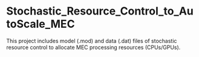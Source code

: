 # Stochastic_Resource_Control_to_AutoScale_MEC
This project includes model (.mod) and data (.dat) files of stochastic resource control to allocate MEC processing resources (CPUs/GPUs).

